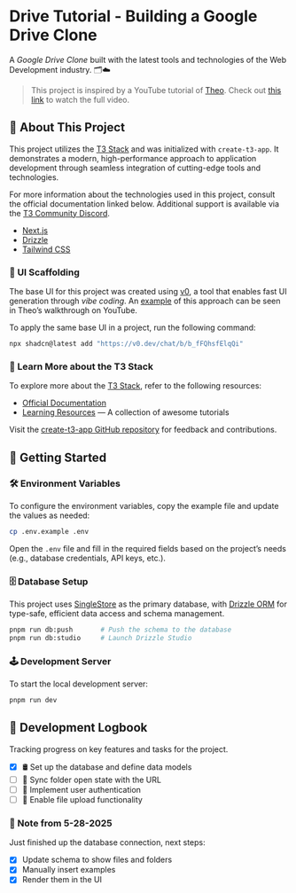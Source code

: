 # Drive Tutorial - Building a Google Drive Clone

A _Google Drive Clone_ built with the latest tools and technologies of the Web
Development industry. 🗂️☁️

> This project is inspired by a YouTube tutorial of [Theo](https://x.com/theo).
> Check out [this link](https://www.youtube.com/watch?v=d5x0JCZbAJs) to watch
> the full video.

## 📖 About This Project

This project utilizes the [T3 Stack](https://create.t3.gg/) and was initialized
with `create-t3-app`. It demonstrates a modern, high-performance approach to
application development through seamless integration of cutting-edge tools and
technologies.

For more information about the technologies used in this project, consult the
official documentation linked below. Additional support is available via the
[T3 Community Discord](https://t3.gg/discord).

- [Next.js](https://nextjs.org)
- [Drizzle](https://orm.drizzle.team)
- [Tailwind CSS](https://tailwindcss.com)

### 🎨 UI Scaffolding

The base UI for this project was created using [v0](https://v0.dev/), a tool
that enables fast UI generation through _vibe coding_. An
[example](https://v0.dev/chat/google-drive-clone-ui-6jEAM0wxOgc?b=b_fFQhsfElqQi&f=0)
of this approach can be seen in Theo’s walkthrough on YouTube.

To apply the same base UI in a project, run the following command:

```bash
npx shadcn@latest add "https://v0.dev/chat/b/b_fFQhsfElqQi"
```

### 🧰 Learn More about the T3 Stack

To explore more about the [T3 Stack](https://create.t3.gg/), refer to the
following resources:

- [Official Documentation](https://create.t3.gg/)
- [Learning Resources](https://create.t3.gg/en/faq#what-learning-resources-are-currently-available)
  — A collection of awesome tutorials

Visit the
[create-t3-app GitHub repository](https://github.com/t3-oss/create-t3-app) for
feedback and contributions.

## 🚀 Getting Started

### 🛠️ Environment Variables

To configure the environment variables, copy the example file and update the
values as needed:

```bash
cp .env.example .env
```

Open the `.env` file and fill in the required fields based on the project’s
needs (e.g., database credentials, API keys, etc.).

### 🗄️ Database Setup

This project uses [SingleStore](https://www.singlestore.com/) as the primary
database, with [Drizzle ORM](https://orm.drizzle.team) for type-safe, efficient
data access and schema management.

```bash
pnpm run db:push       # Push the schema to the database
pnpm run db:studio     # Launch Drizzle Studio
```

### 🕹️ Development Server

To start the local development server:

```bash
pnpm run dev
```

## 🚧 Development Logbook

Tracking progress on key features and tasks for the project.

- [x] 🛢️ Set up the database and define data models
- [ ] 🔗 Sync folder open state with the URL
- [ ] 🔐 Implement user authentication
- [ ] 📁 Enable file upload functionality

### 📝 Note from 5-28-2025

Just finished up the database connection, next steps:

- [x] Update schema to show files and folders
- [x] Manually insert examples
- [x] Render them in the UI
